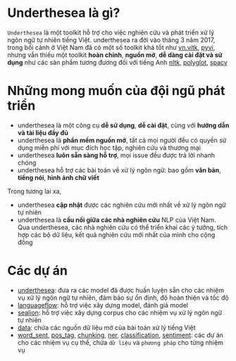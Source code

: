 # Underthesea là gì?

`Underthesea` là một toolkit hỗ trợ cho việc nghiên cứu và phát triển xử lý ngôn ngữ tự nhiên tiếng Việt. underthesea ra đời vào tháng 3 năm 2017, trong bối cảnh ở Việt Nam đã có một số toolkit khá tốt như [vn.vitk](https://github.com/phuonglh/vn.vitk), [pyvi](https://pypi.python.org/pypi/pyvi), nhưng vẫn thiếu một toolkit **hoàn chỉnh**, **nguồn mở**, **dễ dàng cài đặt và sử dụng** như các sản phẩm tương đương đối với tiếng Anh [nltk](http://www.nltk.org/), [polyglot](https://github.com/aboSamoor/polyglot), [spacy](https://spacy.io/)

# Những mong muốn của đội ngũ phát triển

* underthesea là một công cụ **dễ sử dụng**, **dễ cài đặt**, cùng với **hướng dẫn và tài liệu đầy đủ**
* underthesea là **phần mềm nguồn mở**, tất cả mọi người đều có quyền sử dụng miễn phí với mục đích học tập, nghiên cứu và thương mại
* underthesea **luôn sẵn sàng hỗ trợ**, mọi issue đều được trả lời nhanh chóng
* underthesea hỗ trợ các bài toán về xử lý ngôn ngữ: bao gồm **văn bản**, **tiếng nói**, **hình ảnh chữ viết**

Trong tương lai xa, 

* underthesea **cập nhật** được các nghiên cứu mới nhất về xử lý ngôn ngữ tự nhiên 
* underthesea là **cầu nối giữa các nhà nghiên cứu** NLP của Việt Nam. Qua underthesea, các nhà nghiên cứu có thể triển khai các ý tưởng, tích hợp các bộ dữ liệu, kết quả nghiên cứu mới nhất của mình cho cộng đồng 

# Các dự án

* [underthesea](https://github.com/magizbox/underthesea): đưa ra các model đã được huấn luyện sẵn cho các nhiệm vụ xử lý ngôn ngữ tự nhiên, đảm bảo sự ổn định, độ hoàn thiện và tốc độ
* [languageflow](https://github.com/undertheseanlp/languageflow): hỗ trợ việc xây dựng model, đánh giá model 
* [sealion](https://github.com/undertheseanlp/sealion): hỗ trợ việc xây dựng corpus cho các nhiệm vụ xử lý ngôn ngữ tự nhiên 
* [data](https://github.com/undertheseanlp/data): chứa các nguồn dữ liệu mở của bài toán xử lý tiếng Việt
* [word_sent](https://github.com/undertheseanlp/word_sent), [pos_tag](https://github.com/undertheseanlp/pos_tag), [chunking](https://github.com/undertheseanlp/chunking), [ner](https://github.com/undertheseanlp/ner), [classification](https://github.com/undertheseanlp/classification), [sentiment](https://github.com/undertheseanlp/sentiment): các dự án cho các nhiệm vụ cụ thể, chứa `dữ liệu` và `phương pháp`  cho từng nhiệm vụ 